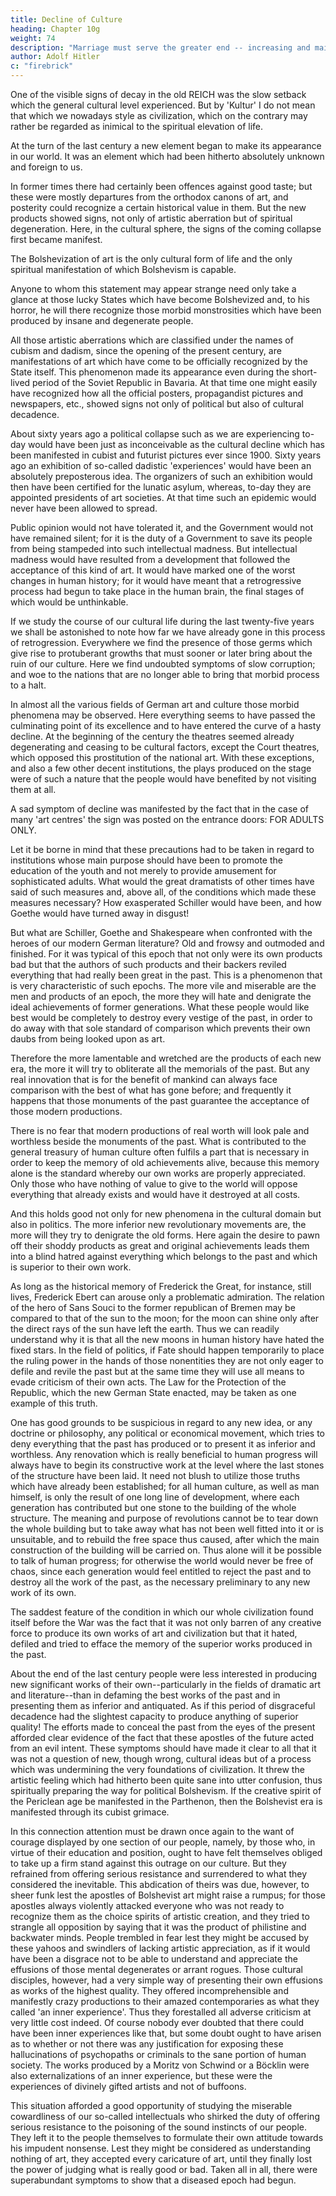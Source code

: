 ```yaml
---
title: Decline of Culture
heading: Chapter 10g
weight: 74
description: "Marriage must serve the greater end -- increasing and maintaining the human species and the race"
author: Adolf Hitler
c: "firebrick"
---
```



One of the visible signs of decay in the old REICH was the slow setback which the general cultural level experienced. But by 'Kultur' I do not mean that which we nowadays style as civilization, which on the contrary may rather be regarded as
inimical to the spiritual elevation of life.

At the turn of the last century a new element began to make its appearance in our world. It was an element which had been hitherto absolutely unknown and foreign to us. 

In former times there had certainly been offences against good taste; but these were mostly departures from the orthodox canons of art, and posterity could recognize a certain historical value in them. But the new products showed signs, not only of artistic
aberration but of spiritual degeneration. Here, in the cultural sphere, the signs of the
coming collapse first became manifest.

The Bolshevization of art is the only cultural form of life and the only spiritual
manifestation of which Bolshevism is capable.

Anyone to whom this statement may appear strange need only take a glance at those lucky States which have become Bolshevized and, to his horror, he will there recognize those morbid monstrosities which have been produced by insane and degenerate
people. 

All those artistic aberrations which are classified under the names of cubism and dadism, since the opening of the present century, are manifestations of art which have come to be officially recognized by the State itself. This phenomenon made its
appearance even during the short-lived period of the Soviet Republic in Bavaria. At that
time one might easily have recognized how all the official posters, propagandist 
pictures and newspapers, etc., showed signs not only of political but also of cultural
decadence.

About sixty years ago a political collapse such as we are experiencing to-day would have been just as inconceivable as the cultural decline which has been manifested in cubist and futurist pictures ever since 1900. Sixty years ago an exhibition of so-called
dadistic 'experiences' would have been an absolutely preposterous idea. The organizers
of such an exhibition would then have been certified for the lunatic asylum, whereas,
to-day they are appointed presidents of art societies. At that time such an epidemic
would never have been allowed to spread. 

Public opinion would not have tolerated it, and the Government would not have remained silent; for it is the duty of a Government
to save its people from being stampeded into such intellectual madness. But intellectual
madness would have resulted from a development that followed the acceptance of this
kind of art. It would have marked one of the worst changes in human history; for it
would have meant that a retrogressive process had begun to take place in the human
brain, the final stages of which would be unthinkable.

If we study the course of our cultural life during the last twenty-five years we shall be
astonished to note how far we have already gone in this process of retrogression.
Everywhere we find the presence of those germs which give rise to protuberant
growths that must sooner or later bring about the ruin of our culture. Here we find
undoubted symptoms of slow corruption; and woe to the nations that are no longer able
to bring that morbid process to a halt.

In almost all the various fields of German art and culture those morbid phenomena may be observed. Here everything seems to have passed the culminating point of its excellence and to have entered the curve of a hasty decline. At the beginning of the
century the theatres seemed already degenerating and ceasing to be cultural factors,
except the Court theatres, which opposed this prostitution of the national art. With
these exceptions, and also a few other decent institutions, the plays produced on the
stage were of such a nature that the people would have benefited by not visiting them
at all. 

A sad symptom of decline was manifested by the fact that in the case of many 'art
centres' the sign was posted on the entrance doors: FOR ADULTS ONLY.

Let it be borne in mind that these precautions had to be taken in regard to institutions whose main purpose should have been to promote the education of the youth and not merely to provide amusement for sophisticated adults. What would the great
dramatists of other times have said of such measures and, above all, of the conditions
which made these measures necessary? How exasperated Schiller would have been,
and how Goethe would have turned away in disgust!

But what are Schiller, Goethe and Shakespeare when confronted with the heroes of our
modern German literature? Old and frowsy and outmoded and finished. For it was 
typical of this epoch that not only were its own products bad but that the authors of
such products and their backers reviled everything that had really been great in the
past. This is a phenomenon that is very characteristic of such epochs. The more vile and
miserable are the men and products of an epoch, the more they will hate and denigrate
the ideal achievements of former generations. What these people would like best would
be completely to destroy every vestige of the past, in order to do away with that sole
standard of comparison which prevents their own daubs from being looked upon as art.

Therefore the more lamentable and wretched are the products of each new era, the more it will try to obliterate all the memorials of the past. But any real innovation that is for the benefit of mankind can always face comparison with the best of what has gone
before; and frequently it happens that those monuments of the past guarantee the
acceptance of those modern productions. 

There is no fear that modern productions of
real worth will look pale and worthless beside the monuments of the past. What is
contributed to the general treasury of human culture often fulfils a part that is necessary
in order to keep the memory of old achievements alive, because this memory alone is
the standard whereby our own works are properly appreciated. Only those who have
nothing of value to give to the world will oppose everything that already exists and
would have it destroyed at all costs.

And this holds good not only for new phenomena in the cultural domain but also in
politics. The more inferior new revolutionary movements are, the more will they try to
denigrate the old forms. Here again the desire to pawn off their shoddy products as
great and original achievements leads them into a blind hatred against everything
which belongs to the past and which is superior to their own work. 

As long as the historical memory of Frederick the Great, for instance, still lives, Frederick Ebert can
arouse only a problematic admiration. The relation of the hero of Sans Souci to the
former republican of Bremen may be compared to that of the sun to the moon; for the
moon can shine only after the direct rays of the sun have left the earth. Thus we can
readily understand why it is that all the new moons in human history have hated the
fixed stars. In the field of politics, if Fate should happen temporarily to place the ruling
power in the hands of those nonentities they are not only eager to defile and revile the
past but at the same time they will use all means to evade criticism of their own acts.
The Law for the Protection of the Republic, which the new German State enacted, may
be taken as one example of this truth.

One has good grounds to be suspicious in regard to any new idea, or any doctrine or
philosophy, any political or economical movement, which tries to deny everything that
the past has produced or to present it as inferior and worthless. Any renovation which
is really beneficial to human progress will always have to begin its constructive work at
the level where the last stones of the structure have been laid. It need not blush to
utilize those truths which have already been established; for all human culture, as well
as man himself, is only the result of one long line of development, where each
generation has contributed but one stone to the building of the whole structure. The 
meaning and purpose of revolutions cannot be to tear down the whole building but to
take away what has not been well fitted into it or is unsuitable, and to rebuild the free
space thus caused, after which the main construction of the building will be carried on.
Thus alone will it be possible to talk of human progress; for otherwise the world would
never be free of chaos, since each generation would feel entitled to reject the past and to
destroy all the work of the past, as the necessary preliminary to any new work of its
own.

The saddest feature of the condition in which our whole civilization found itself before the War was the fact that it was not only barren of any creative force to produce its own works of art and civilization but that it hated, defiled and tried to efface the memory of
the superior works produced in the past. 

About the end of the last century people were
less interested in producing new significant works of their own--particularly in the
fields of dramatic art and literature--than in defaming the best works of the past and in
presenting them as inferior and antiquated. As if this period of disgraceful decadence
had the slightest capacity to produce anything of superior quality! The efforts made to
conceal the past from the eyes of the present afforded clear evidence of the fact that
these apostles of the future acted from an evil intent. These symptoms should have
made it clear to all that it was not a question of new, though wrong, cultural ideas but
of a process which was undermining the very foundations of civilization. It threw the
artistic feeling which had hitherto been quite sane into utter confusion, thus spiritually
preparing the way for political Bolshevism. If the creative spirit of the Periclean age be
manifested in the Parthenon, then the Bolshevist era is manifested through its cubist
grimace.

In this connection attention must be drawn once again to the want of courage displayed
by one section of our people, namely, by those who, in virtue of their education and
position, ought to have felt themselves obliged to take up a firm stand against this
outrage on our culture. But they refrained from offering serious resistance and
surrendered to what they considered the inevitable. This abdication of theirs was due,
however, to sheer funk lest the apostles of Bolshevist art might raise a rumpus; for those
apostles always violently attacked everyone who was not ready to recognize them as
the choice spirits of artistic creation, and they tried to strangle all opposition by saying
that it was the product of philistine and backwater minds. People trembled in fear lest
they might be accused by these yahoos and swindlers of lacking artistic appreciation, as
if it would have been a disgrace not to be able to understand and appreciate the
effusions of those mental degenerates or arrant rogues. Those cultural disciples,
however, had a very simple way of presenting their own effusions as works of the
highest quality. They offered incomprehensible and manifestly crazy productions to
their amazed contemporaries as what they called 'an inner experience'. Thus they
forestalled all adverse criticism at very little cost indeed. Of course nobody ever
doubted that there could have been inner experiences like that, but some doubt ought to 
have arisen as to whether or not there was any justification for exposing these
hallucinations of psychopaths or criminals to the sane portion of human society. The
works produced by a Moritz von Schwind or a Böcklin were also externalizations of an
inner experience, but these were the experiences of divinely gifted artists and not of
buffoons.

This situation afforded a good opportunity of studying the miserable cowardliness of
our so-called intellectuals who shirked the duty of offering serious resistance to the
poisoning of the sound instincts of our people. They left it to the people themselves to
formulate their own attitude towards his impudent nonsense. Lest they might be
considered as understanding nothing of art, they accepted every caricature of art, until
they finally lost the power of judging what is really good or bad.
Taken all in all, there were superabundant symptoms to show that a diseased epoch
had begun.

